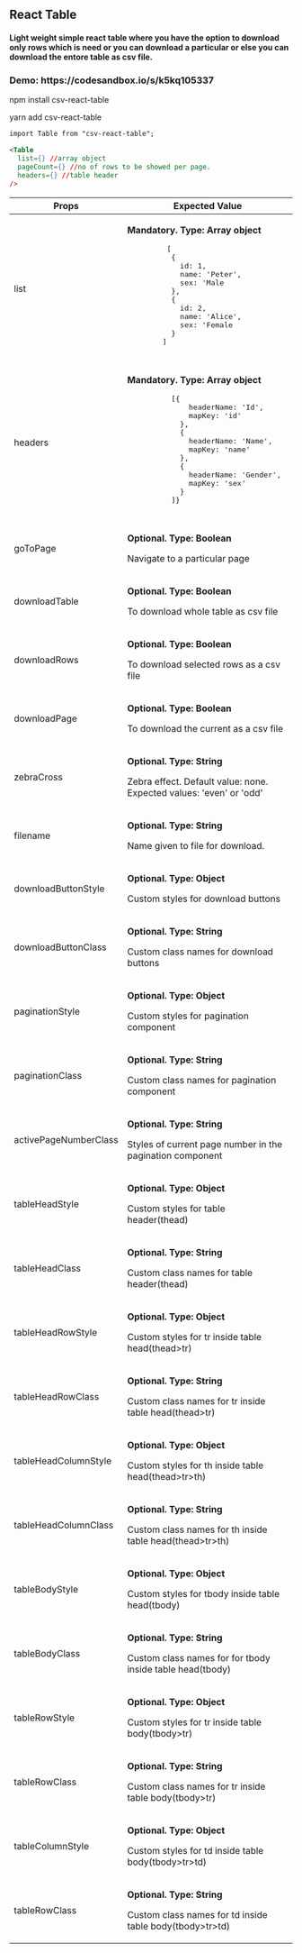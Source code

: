 <h2>React Table</h2>

<h4>
Light weight simple react table where you have the option to download only rows which is need or you can download a particular or else you can download the entore table as csv file.
<h3>Demo: https://codesandbox.io/s/k5kq105337</h3>

<p>npm install csv-react-table</p>
<p>yarn add csv-react-table</p>

```html
import Table from "csv-react-table";

<Table
  list={} //array object
  pageCount={} //no of rows to be showed per page.
  headers={} //table header
/>
```
<table>
  <thead>
    <tr>
      <th>Props</th>
      <th>Expected Value</th>
    </tr>
  </thead>
  <tbody>
    <tr>
      <td>list</td>
      <td>
        <p><strong>Mandatory. Type: Array object</strong></p>
        <pre>
         [
          {
            id: 1,
            name: 'Peter',
            sex: 'Male
          },
          {
            id: 2,
            name: 'Alice',
            sex: 'Female
          }
        ]
        </pre>
      </td>
    </tr>
    <tr>
      <td>headers</td>
      <td>
        <p><strong>Mandatory. Type: Array object</strong></p>
        <pre>
          [{
              headerName: 'Id',
              mapKey: 'id'
            },
            {
              headerName: 'Name',
              mapKey: 'name'
            },
            {
              headerName: 'Gender',
              mapKey: 'sex'
            }
          ]}
        </pre>
      </td>
    </tr>
    <tr>
      <td>goToPage</td>
      <td>
          <p><strong>Optional. Type: Boolean</strong></p>
          <p>
            Navigate to a particular page
          </p>
      </td>
    </tr>
    <tr>
      <td>downloadTable</td>
      <td>
          <p><strong>Optional. Type: Boolean</strong></p>
          <p>
            To download whole table as csv file
          </p>
      </td>
    </tr>
    <tr>
      <td>downloadRows</td>
      <td>
          <p><strong>Optional. Type: Boolean</strong></p>
          <p>
             To download selected rows as a csv file
          </p>
      </td>
    </tr>
    <tr>
      <td>downloadPage</td>
      <td>
          <p><strong>Optional. Type: Boolean</strong></p>
          <p>
             To download the current as a csv file
          </p>
      </td>
    </tr>
    <tr>
      <td>zebraCross</td>
      <td>
          <p><strong>Optional. Type: String</strong></p>
          <p>
            Zebra effect. Default value: none. Expected values: 'even' or 'odd'
          </p>
      </td>
    </tr>
    <tr>
      <td>filename</td>
      <td>
          <p><strong>Optional. Type: String </strong></p>
          <p>
            Name given to file for download.
          </p>
      </td>
    </tr>
    <tr>
      <td>downloadButtonStyle</td>
      <td>
          <p><strong>Optional. Type: Object </strong></p>
          <p>
            Custom styles for download buttons
          </p>
      </td>
    </tr>
    <tr>
      <td>downloadButtonClass</td>
      <td>
          <p><strong>Optional. Type: String </strong></p>
          <p>
            Custom class names for download buttons
          </p>
      </td>
    </tr>
    <tr>
      <td>paginationStyle</td>
      <td>
          <p><strong>Optional. Type: Object </strong></p>
          <p>
            Custom styles for pagination component
          </p>
      </td>
    </tr>
    <tr>
      <td>paginationClass</td>
      <td>
          <p><strong>Optional. Type: String </strong></p>
          <p>
            Custom class names for pagination component
          </p>
      </td>
    </tr>
    <tr>
      <td>activePageNumberClass</td>
      <td>
          <p><strong>Optional. Type: String </strong></p>
          <p>
            Styles of current page number in the pagination component
          </p>
      </td>
    </tr>
    <tr>
      <td>tableHeadStyle</td>
      <td>
          <p><strong>Optional. Type: Object </strong></p>
          <p>
            Custom styles for table header(thead)
          </p>
      </td>
    </tr>
    <tr>
    <tr>
      <td>tableHeadClass</td>
      <td>
          <p><strong>Optional. Type: String </strong></p>
          <p>
            Custom class names for table header(thead)
          </p>
      </td>
    </tr>
    <tr>
      <td>tableHeadRowStyle</td>
      <td>
          <p><strong>Optional. Type: Object </strong></p>
          <p>
            Custom styles for tr inside table head(thead>tr)
          </p>
      </td>
    </tr>
    <tr>
    <tr>
      <td>tableHeadRowClass</td>
      <td>
          <p><strong>Optional. Type: String </strong></p>
          <p>
            Custom class names for tr inside table head(thead>tr)
          </p>
      </td>
    </tr>
    <tr>
      <td>tableHeadColumnStyle</td>
      <td>
          <p><strong>Optional. Type: Object </strong></p>
          <p>
            Custom styles for th inside table head(thead>tr>th)
          </p>
      </td>
    </tr>
    <tr>
    <tr>
      <td>tableHeadColumnClass</td>
      <td>
          <p><strong>Optional. Type: String </strong></p>
          <p>
            Custom class names for th inside table head(thead>tr>th)
          </p>
      </td>
    </tr>
    <tr>
      <td>tableBodyStyle</td>
      <td>
          <p><strong>Optional. Type: Object </strong></p>
          <p>
            Custom styles for tbody inside table head(tbody)
          </p>
      </td>
    </tr>
    <tr>
    <tr>
      <td>tableBodyClass</td>
      <td>
          <p><strong>Optional. Type: String </strong></p>
          <p>
            Custom class names for for tbody inside table head(tbody)
          </p>
      </td>
    </tr>
    <tr>
      <td>tableRowStyle</td>
      <td>
          <p><strong>Optional. Type: Object </strong></p>
          <p>
            Custom styles for tr inside table body(tbody>tr)
          </p>
      </td>
    </tr>
    <tr>
    <tr>
      <td>tableRowClass</td>
      <td>
          <p><strong>Optional. Type: String </strong></p>
          <p>
            Custom class names for tr inside table body(tbody>tr)
          </p>
      </td>
    </tr>
    <tr>
      <td>tableColumnStyle</td>
      <td>
          <p><strong>Optional. Type: Object </strong></p>
          <p>
            Custom styles for td inside table body(tbody>tr>td)
          </p>
      </td>
    </tr>
    <tr>
    <tr>
      <td>tableRowClass</td>
      <td>
          <p><strong>Optional. Type: String </strong></p>
          <p>
            Custom class names for td inside table body(tbody>tr>td)
          </p>
      </td>
    </tr>
  </tbody>
</table>
